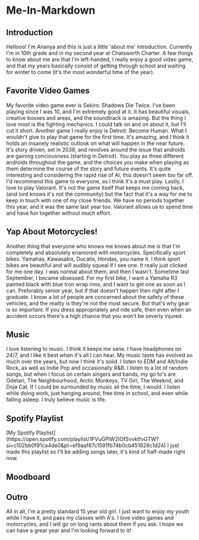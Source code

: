 # Me-In-Markdown
## Introduction
<p> Hellooo! I'm Ananya and this is just a little 'about me' introduction. Currently I'm in 10th grade and in my second year at Chatsworth Charter. A few things to know about me are that I'm left-handed, I really enjoy a good video game, and that my years basically consist of getting through school and waiting for winter to come (it's the most wonderful time of the year). 

## Favorite Video Games 
<p> My favorite video game ever is Sekiro: Shadows Die Twice. I've been playing since I was 10, and I'm extremely good at it. It has beautiful visuals, creative bosses and areas, and the soundtrack is amazing. But the thing I love most is the fighting mechanics. I could talk on and on about it, but I'll cut it short. Another game I really enjoy is Detroit: Become Human. What I wouldn't give to play that game for the first time. It's amazing, and I think it holds an insanely realistic outlook on what will happen in the near future. It's story driven, set in 2038, and revolves around the issue that androids are gaining conciousness (starting in Detroit). You play as three different androids throughout the game, and the choices you make when playing as them determine the course of the story and future events. It's quite interesting and considering the rapid rise of AI, this doesn't seem too far off. I'd recommend this game to everyone, as I think it's a must play. Lastly, I love to play Valorant. It's not the game itself that keeps me coming back, (and lord knows it's not the community) but the fact that it's a way for me to keep in touch with one of my close friends. We have no periods together this year, and it was the same last year too. Valorant allows us to spend time and have fun together without much effort. 

## Yap About Motorcycles!
<p> Another thing that everyone who knows me knows about me is that I'm completely and absolutely enamored with motorcycles. Specifically sport bikes. Yamahas, Kawasakis, Ducatis, Hondas, you name it. I think sport bikes are beautiful and will audibly squeal if I see one. It really just clicked for me one day. I was normal about them, and then I wasn't. Sometime last September, I became obsessed. For my first bike, I want a Yamaha R3 painted black with blue tron wrap rims, and I want to get one as soon as I can. Preforably senior year, but if that doesn't happen then right after I graduate. I know a lot of people are concerned about the safety of these vehicles, and the reality is they're not the most secure. But that's why gear is so important. If you dress appropriately and ride safe, then even when an accident occurs there's a high chance that you won't be severly injured.

## Music
<p> I love listening to music. I think it keeps me sane. I have headphones on 24/7, and I like it best when it's all I can hear. My music taste has evolved so much over the years, but now I think it's solid. I listen to EDM and Alt/Indie Rock, as well as Indie Pop and occasionally R&B. I listen to a lot of random songs, but when I focus on certain singers and bands, my go to's are Odetari, The Neighbourhood, Arctic Monkeys, TV Girl, The Weeknd, and Doja Cat. If I could be surrounded by music all the time, I would. I listen while doing work, just hanging around, free time in school, and even while falling asleep. I truly believe music is life. 

## Spotify Playlist
<p> [My Spotify Playlist] (https://open.spotify.com/playlist/1PVuGPlW2lOfSvvktfvGTW?si=c102bb0f91ca4de0&pt=ef9aaf87c1591fb74b0cb451828c1d24)
I just made this playlist so I'll be adding songs later, it's kind of half-made right now. 

## Moodboard


## Outro
<p> All in all, I'm a pretty standard 15 year old girl. I just want to enjoy my youth while I have it, and pass my classes with A's. I love video games and motorcycles, and I will go on long rants about them if you ask. I hope we can have a great year and I'm looking forward to it!

